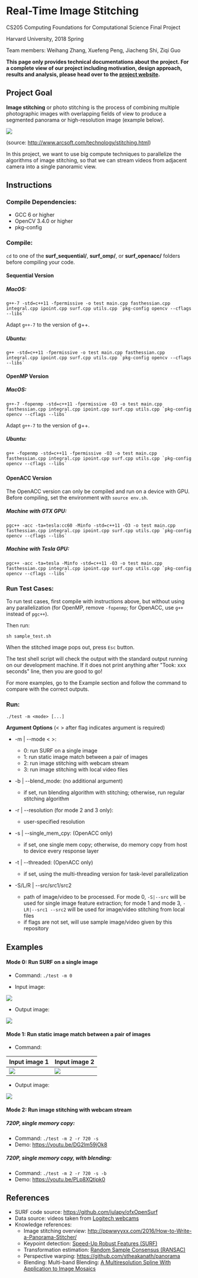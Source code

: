 # Real-Time Image Stitching
CS205 Computing Foundations for Computational Science Final Project

Harvard University, 2018 Spring

Team members: Weihang Zhang, Xuefeng Peng, Jiacheng Shi, Ziqi Guo

**This page only provides technical documentations about the project. For a complete view of our project including motivation, design approach, results and analysis, please head over to the [project website](https://cs205-stitching.github.io).** 



## Project Goal

**Image stitching** or photo stitching is the process of combining multiple photographic images with overlapping fields of view to produce a segmented panorama or high-resolution image (example below).

![](images/stitching_example.jpg)

(source: http://www.arcsoft.com/technology/stitching.html)

In this project, we want to use big compute techniques to parallelize the algorithms of image stitching, so that we can stream videos from adjacent camera into a single panoramic view.



## Instructions



### Compile Dependencies:
- GCC 6 or higher
- OpenCV 3.4.0 or higher
- pkg-config



### Compile:

`cd` to one of the **surf_sequential/**, **surf_omp/**, or **surf_openacc/** folders before compiling your code.



#### Sequential Version

##### MacOS:
```
g++-7 -std=c++11 -fpermissive -o test main.cpp fasthessian.cpp integral.cpp ipoint.cpp surf.cpp utils.cpp `pkg-config opencv --cflags --libs`
```
Adapt `g++-7` to the version of g++.

##### Ubuntu: 

```
g++ -std=c++11 -fpermissive -o test main.cpp fasthessian.cpp integral.cpp ipoint.cpp surf.cpp utils.cpp `pkg-config opencv --cflags --libs`
```


#### OpenMP Version

##### MacOS:

```
g++-7 -fopenmp -std=c++11 -fpermissive -O3 -o test main.cpp fasthessian.cpp integral.cpp ipoint.cpp surf.cpp utils.cpp `pkg-config opencv --cflags --libs`
```
Adapt `g++-7` to the version of g++.

##### Ubuntu:

```
g++ -fopenmp -std=c++11 -fpermissive -O3 -o test main.cpp fasthessian.cpp integral.cpp ipoint.cpp surf.cpp utils.cpp `pkg-config opencv --cflags --libs`
```
##### 

#### OpenACC Version

The OpenACC version can only be compiled and run on a device with GPU. Before compiling, set the environment with `source env.sh`.

##### Machine with GTX GPU: 

```
pgc++ -acc -ta=tesla:cc60 -Minfo -std=c++11 -O3 -o test main.cpp fasthessian.cpp integral.cpp ipoint.cpp surf.cpp utils.cpp `pkg-config opencv --cflags --libs`
```

##### Machine with Tesla GPU: 

```
pgc++ -acc -ta=tesla -Minfo -std=c++11 -O3 -o test main.cpp fasthessian.cpp integral.cpp ipoint.cpp surf.cpp utils.cpp `pkg-config opencv --cflags --libs`
```


### Run Test Cases:

To run test cases, first compile with instructions above, but without using any parallelization (for OpenMP, remove `-fopenmp`; for OpenACC, use `g++` instead of `pgc++`). 

Then run:

``sh sample_test.sh``

When the stitched image pops out, press ``Esc`` button.

The test shell script will check the output with the standard output running on our development machine. If it does not print anything after "Took: xxx seconds" line, then you are good to go!

For more examples, go to the Example section and follow the command to compare with the correct outputs.


### Run:

``./test -m <mode> [...]``

**Argument Options** (< > after flag indicates argument is required)

- -m | --mode < >: 

  - 0: run SURF on a single image
  - 1: run static image match between a pair of images
  - 2: run image stitching with webcam stream
  - 3: run image stitching with local video files

- -b | --blend_mode: (no additional argument)
         
  - if set, run blending algorithm with stitching; otherwise, run regular stitching algorithm

- -r | --resolution (for mode 2 and 3 only):

  - user-specified resolution

- -s | --single\_mem\_cpy: (OpenACC only)

  - if set, one single mem copy; otherwise, do memory copy from host to device every response layer

- -t | --threaded: (OpenACC only)

  - if set, using the multi-threading version for task-level parallelization

- -S/L/R | --src/src1/src2 <path>
         
  - <path> path of  image/video to be processed. For mode 0, `-S|--src` will be used for single image feature extraction; for mode 1 and mode 3, `-LR|--src1 --src2` will be used for image/video stitching from local files
  - if flags are not set, will use sample image/video given by this repository



## Examples

#### Mode 0: Run SURF on a single image

- Command: `./test -m 0`

- Input image:

![](images/1.png)

- Output image:

![](images/surf.png)



#### Mode 1: Run static image match between a pair of images

- Command: 

| Input image 1     | Input image 2     |
| ----------------- | ----------------- |
| ![](images/1.png) | ![](images/2.png) |

- Output image:

![](images/stitched_test.jpg)



#### Mode 2: Run image stitching with webcam stream

##### 720P, single memory copy:

- Command: `./test -m 2 -r 720 -s`
- Demo: https://youtu.be/DG2lm59jOk8 

##### 720P, single memory copy, with blending:

- Command: `./test -m 2 -r 720 -s -b`
- Demo: https://youtu.be/PLp8XQtipk0



## References

- SURF code source: https://github.com/julapy/ofxOpenSurf
- Data source: videos taken from [Logitech webcams](https://www.amazon.com/Logitech-Laptop-Webcam-Design-360-Degree/dp/B004YW7WCY/ref=sr_1_8?s=pc&ie=UTF8&qid=1525394553&sr=1-8&keywords=logitech+webcam)
- Knowledge references:
  - Image stitching overview: http://ppwwyyxx.com/2016/How-to-Write-a-Panorama-Stitcher/
  - Keypoint detection: [Speed-Up Robust Features (SURF)](http://www.vision.ee.ethz.ch/~surf/eccv06.pdf)
  - Transformation estimation: [Random Sample Consensus (RANSAC)](http://www.cse.yorku.ca/~kosta/CompVis_Notes/ransac.pdf)
  - Perspective warping: https://github.com/stheakanath/panorama
  - Blending: Multi-band Blending: [A Multiresolution Spline With Application to Image Mosaics](http://persci.mit.edu/pub_pdfs/spline83.pdf)
